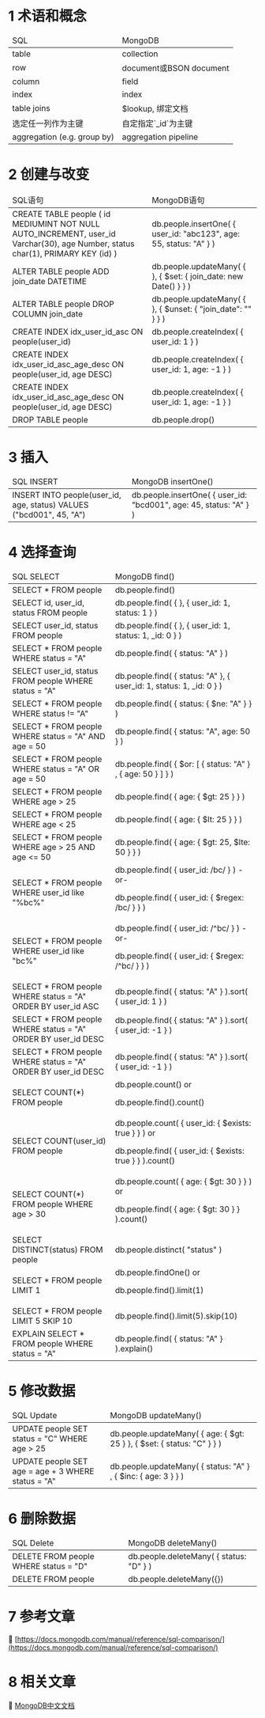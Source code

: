 1 术语和概念
===

<table class="table table-bordered table-responsive text-center">
	<thead>
		<tr class="info">
			<td>SQL</td>
			<td>MongoDB</td>
		</tr>
	</thead>
	<tbody>
	<tr>
		<td>table</td>
		<td>collection</td>
	</tr>
	<tr>
		<td>row</td>
		<td>document或BSON document</td>
	</tr>
	<tr>
		<td>column</td>
		<td>field</td>
	</tr>
	<tr>
		<td>index</td>
		<td>index</td>
	</tr>
	<tr>
		<td>table joins</td>
		<td>$lookup, 绑定文档</td>
	</tr>
	<tr>
		<td>选定任一列作为主键</td>
		<td>自定指定`_id`为主键</td>
	</tr>
	<tr>
		<td>aggregation (e.g. group by)</td>
		<td>aggregation pipeline</td>
	</tr>
	</tbody>
</table>


2 创建与改变
===


<table class="table table-bordered table-responsive text-center">
	<thead>
		<tr class="info">
			<td>SQL语句</td>
			<td>MongoDB语句</td>
		</tr>
	</thead>
	<tbody>
	<tr>
		<td>CREATE TABLE people (
    id MEDIUMINT NOT NULL
        AUTO_INCREMENT,
    user_id Varchar(30),
    age Number,
    status char(1),
    PRIMARY KEY (id)
)</td>
		<td>db.people.insertOne( {
    user_id: "abc123",
    age: 55,
    status: "A"
 } )</td>
	</tr>
	<tr>
		<td>ALTER TABLE people
ADD join_date DATETIME</td>
		<td>db.people.updateMany(
    { },
    { $set: { join_date: new Date() } }
)</td>
	</tr>
	<tr>
		<td>ALTER TABLE people
DROP COLUMN join_date</td>
		<td>db.people.updateMany(
    { },
    { $unset: { "join_date": "" } }
)</td>
	</tr>
	<tr>
		<td>CREATE INDEX idx_user_id_asc
ON people(user_id)</td>
		<td>db.people.createIndex( { user_id: 1 } )</td>
	</tr>
	<tr>
		<td>CREATE INDEX
       idx_user_id_asc_age_desc
ON people(user_id, age DESC)</td>
		<td>db.people.createIndex( { user_id: 1, age: -1 } )</td>
	</tr>
	<tr>
		<td>CREATE INDEX
       idx_user_id_asc_age_desc
ON people(user_id, age DESC)</td>
		<td>db.people.createIndex( { user_id: 1, age: -1 } )
</td>
	</tr>
	<tr>
		<td>DROP TABLE people</td>
		<td>db.people.drop()</td>
	</tr>
	</tbody>
</table>


3 插入
===

<table class="table table-bordered table-responsive text-center">
	<thead>
		<tr class="info">
			<td>SQL INSERT</td>
			<td>MongoDB insertOne()</td>
		</tr>
	</thead>
	<tbody>
	<tr>
		<td>INSERT INTO people(user_id,
                  age,
                  status)
VALUES ("bcd001",
        45,
        "A")</td>
		<td>db.people.insertOne(
   { user_id: "bcd001", age: 45, status: "A" }
)</td>
	</tr>
	</tbody>
</table>


4 选择查询
===


<table class="table table-bordered table-responsive text-center">
	<thead>
		<tr class="info">
			<td>SQL SELECT</td>
			<td>MongoDB find()</td>
		</tr>
	</thead>
	<tbody>
	<tr>
		<td>SELECT *
FROM people</td>
		<td>db.people.find()</td>
	</tr>
	<tr>
		<td>SELECT id,
       user_id,
       status
FROM people</td>
		<td>db.people.find(
    { },
    { user_id: 1, status: 1 }
)</td>
	</tr>
	<tr>
		<td>SELECT user_id, status
FROM people</td>
		<td>db.people.find(
    { },
    { user_id: 1, status: 1, _id: 0 }
)</td>
	</tr>
	<tr>
		<td>SELECT *
FROM people
WHERE status = "A"</td>
		<td>db.people.find(
    { status: "A" }
)</td>
	</tr>
	<tr>
		<td>SELECT user_id, status
FROM people
WHERE status = "A"</td>
		<td>db.people.find(
    { status: "A" },
    { user_id: 1, status: 1, _id: 0 }
)</td>
	</tr>
	<tr>
		<td>SELECT *
FROM people
WHERE status != "A"</td>
		<td>db.people.find(
    { status: { $ne: "A" } }
)</td>
	</tr>
	<tr>
		<td>SELECT *
FROM people
WHERE status = "A"
AND age = 50</td>
		<td>db.people.find(
    { status: "A",
      age: 50 }
)</td>
	</tr>
	<tr>
		<td>SELECT *
FROM people
WHERE status = "A"
OR age = 50</td>
		<td>db.people.find(
    { $or: [ { status: "A" } ,
             { age: 50 } ] }
)</td>
	</tr>
	<tr>
		<td>SELECT *
FROM people
WHERE age > 25</td>
		<td>db.people.find(
    { age: { $gt: 25 } }
)</td>
	</tr>
	<tr>
		<td>SELECT *
FROM people
WHERE age < 25</td>
		<td>db.people.find(
   { age: { $lt: 25 } }
)</td>
	</tr>
	<tr>
		<td>SELECT *
FROM people
WHERE age > 25
AND   age <= 50</td>
		<td>db.people.find(
   { age: { $gt: 25, $lte: 50 } }
)</td>
	</tr>
	<tr>
		<td>SELECT *
FROM people
WHERE user_id like "%bc%"</td>
		<td>db.people.find( { user_id: /bc/ } )
-or-

db.people.find( { user_id: { $regex: /bc/ } } )</td>
	</tr>
	<tr>
		<td>SELECT *
FROM people
WHERE user_id like "bc%"</td>
		<td>db.people.find( { user_id: /^bc/ } )
-or-

db.people.find( { user_id: { $regex: /^bc/ } } )</td>
	</tr>
	<tr>
		<td>SELECT *
FROM people
WHERE status = "A"
ORDER BY user_id ASC</td>
		<td>db.people.find( { status: "A" } ).sort( { user_id: 1 } )</td>
	</tr>
	<tr>
		<td>SELECT *
FROM people
WHERE status = "A"
ORDER BY user_id DESC</td>
		<td>db.people.find( { status: "A" } ).sort( { user_id: -1 } )
</td>
	</tr>
	<tr>
		<td>SELECT *
FROM people
WHERE status = "A"
ORDER BY user_id DESC</td>
		<td>db.people.find( { status: "A" } ).sort( { user_id: -1 } )</td>
	</tr>
	<tr>
		<td>SELECT COUNT(*)
FROM people</td>
		<td>db.people.count()
or

db.people.find().count()</td>
	</tr>
	<tr>
		<td>SELECT COUNT(user_id)
FROM people</td>
		<td>db.people.count( { user_id: { $exists: true } } )
or

db.people.find( { user_id: { $exists: true } } ).count()</td>
	</tr>
	<tr>
		<td>SELECT COUNT(*)
FROM people
WHERE age > 30</td>
		<td>db.people.count( { age: { $gt: 30 } } )
or

db.people.find( { age: { $gt: 30 } } ).count()</td>
	</tr>
	<tr>
		<td>SELECT DISTINCT(status)
FROM people</td>
		<td>db.people.distinct( "status" )</td>
	</tr>
	<tr>
		<td>SELECT *
FROM people
LIMIT 1</td>
		<td>db.people.findOne()
or

db.people.find().limit(1)</td>
	</tr>
	<tr>
		<td>SELECT *
FROM people
LIMIT 5
SKIP 10</td>
		<td>db.people.find().limit(5).skip(10)</td>
	</tr>
	<tr>
		<td>EXPLAIN SELECT *
FROM people
WHERE status = "A"</td>
		<td>db.people.find( { status: "A" } ).explain()</td>
	</tr>
	</tbody>
</table>


5 修改数据
===


<table class="table table-bordered table-responsive text-center">
	<thead>
		<tr class="info">
			<td>SQL Update</td>
			<td>MongoDB updateMany() </td>
		</tr>
	</thead>
	<tbody>
	<tr>
		<td>UPDATE people
SET status = "C"
WHERE age > 25</td>
		<td>db.people.updateMany(
   { age: { $gt: 25 } },
   { $set: { status: "C" } }
)</td>
	</tr>
	<tr>
		<td>UPDATE people
SET age = age + 3
WHERE status = "A"</td>
		<td>db.people.updateMany(
   { status: "A" } ,
   { $inc: { age: 3 } }
)</td>
	</tr>
	</tbody>
</table>


6 删除数据
===


<table class="table table-bordered table-responsive text-center">
	<thead>
		<tr class="info">
			<td>SQL Delete</td>
			<td>MongoDB deleteMany()</td>
		</tr>
	</thead>
	<tbody>
	<tr>
		<td>DELETE FROM people
WHERE status = "D"</td>
		<td>db.people.deleteMany( { status: "D" } )</td>
	</tr>
	<tr>
		<td>DELETE FROM people</td>
		<td>db.people.deleteMany({})</td>
	</tr>
	</tbody>
</table>


7 参考文章
===

📖 [https://docs.mongodb.com/manual/reference/sql-comparison/](https://docs.mongodb.com/manual/reference/sql-comparison/)

8 相关文章
===

📖 [MongoDB中文文档](http://localhost/article/mongodb/index.html)